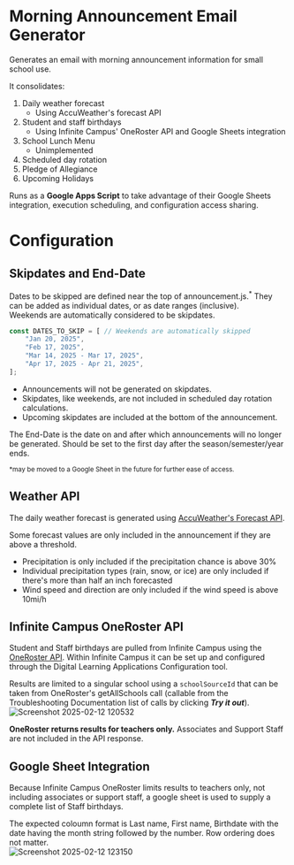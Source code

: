 # Morning Announcement Email Generator
Generates an email with morning announcement information for small school use.

It consolidates:
1. Daily weather forecast
	- Using AccuWeather's forecast API
2. Student and staff birthdays
	- Using Infinite Campus' OneRoster API and Google Sheets integration
3. School Lunch Menu
	- Unimplemented
4. Scheduled day rotation
5. Pledge of Allegiance
6. Upcoming Holidays

Runs as a **Google Apps Script** to take advantage of their Google Sheets integration, execution scheduling, and configuration access sharing.

# Configuration
## Skipdates and End-Date
Dates to be skipped are defined near the top of announcement.js.<sup>*</sup> They can be added as individual dates, or as date ranges (inclusive).\
Weekends are automatically considered to be skipdates.
```js
const DATES_TO_SKIP = [ // Weekends are automatically skipped
    "Jan 20, 2025",
    "Feb 17, 2025",
    "Mar 14, 2025 - Mar 17, 2025",
    "Apr 17, 2025 - Apr 21, 2025",
];
```
- Announcements will not be generated on skipdates.
- Skipdates, like weekends, are not included in scheduled day rotation calculations.
- Upcoming skipdates are included at the bottom of the announcement.

The End-Date is the date on and after which announcements will no longer be generated. Should be set to the first day after the season/semester/year ends.

<sub>\*may be moved to a Google Sheet in the future for further ease of access.</sub>

## Weather API
The daily weather forecast is generated using [AccuWeather's Forecast API](https://developer.accuweather.com/apis).

Some forecast values are only included in the announcement if they are above a threshold.
- Precipitation is only included if the precipitation chance is above 30%
- Individual precipitation types (rain, snow, or ice) are only included if there's more than half an inch forecasted
- Wind speed and direction are only included if the wind speed is above 10mi/h

## Infinite Campus OneRoster API
Student and Staff birthdays are pulled from Infinite Campus using the [OneRoster API](https://campuslearning.com/developers/home). Within Infinite Campus it can be set up and configured through the Digital Learning Applications Configuration tool.

Results are limited to a singular school using a `schoolSourceId` that can be taken from OneRoster's getAllSchools call (callable from the Troubleshooting Documentation list of calls by clicking **_Try it out_**).\
![Screenshot 2025-02-12 120532](https://github.com/user-attachments/assets/586d1458-ee60-4db4-acab-5aeaa5f4b4ad)


**OneRoster returns results for teachers only.** Associates and Support Staff are not included in the API response.

## Google Sheet Integration
Because Infinite Campus OneRoster limits results to teachers only, not including associates or support staff, a google sheet is used to supply a complete list of Staff birthdays.

The expected coloumn format is Last name, First name, Birthdate with the date having the month string followed by the number. Row ordering does not matter.\
![Screenshot 2025-02-12 123150](https://github.com/user-attachments/assets/c7ae588a-b2ae-44ad-92dc-4545dd0b76a3)

